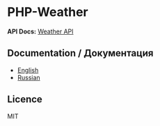 # PHP-Weather

**API Docs:** [Weather API](https://www.weatherapi.com/docs/)

## Documentation / Документация

- [English](docs/en.md)
- [Russian](docs/ru.md)

## Licence

MIT